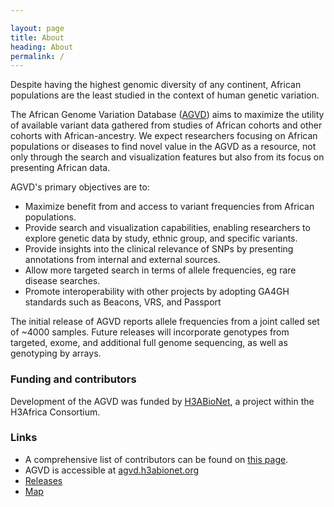```yaml
---

layout: page
title: About
heading: About
permalink: /
---
```



Despite having the highest genomic diversity of any continent, African populations are the least studied in the context of human genetic variation. 

The African Genome Variation Database ([AGVD](https://agvd.h3abionet.org/)) aims to maximize the utility of available variant data gathered from studies of African cohorts and other cohorts with African-ancestry. We expect researchers focusing on African populations or diseases to find novel value in the AGVD as a resource, not only through the search and visualization features but also from its focus on presenting African data. 


AGVD's primary objectives are to:
 - Maximize benefit from and access to variant frequencies from African populations.
 - Provide search and visualization capabilities, enabling researchers to explore genetic data by study, ethnic group, and specific variants. 
 - Provide insights into the clinical relevance of SNPs by presenting annotations from internal and external sources. 
 - Allow more targeted search in terms of allele frequencies, eg rare disease searches.
 - Promote interoperability with other projects by adopting GA4GH standards such as Beacons, VRS, and Passport


The initial release of AGVD reports allele frequencies from a joint called set of ~4000 samples. Future releases will incorporate genotypes from targeted, exome, and additional full genome sequencing, as well as genotyping by arrays. 


### Funding and contributors

Development of the AGVD was funded by [H3ABioNet](https://www.h3abionet.org/), a project within the H3Africa Consortium. 


### Links

 - A comprehensive list of contributors can be found on [this page](contributors).
 - AGVD is accessible at [agvd.h3abionet.org](https://agvd.h3abionet.org/)
 - [Releases](releases)
 - [Map](map)